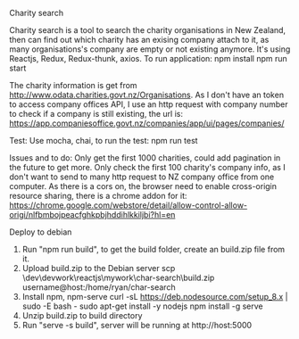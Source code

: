 
Charity search

Charity search is a tool to search the charity organisations in New Zealand, then can find out which charity has an exising company attach to it, as many organisations's company are empty or not existing anymore. 
It's using Reactjs, Redux, Redux-thunk, axios.
To run application:
npm install
npm run start


The charity information is get from http://www.odata.charities.govt.nz/Organisations. As I don't have an token to access company offices API, I use an http request with company number to check if a company is still existing, the url is:
https://app.companiesoffice.govt.nz/companies/app/ui/pages/companies/


Test:
Use mocha, chai, to run the test:
npm run test

Issues and to do:
Only get the first 1000 charities, could add pagination in the future to get more.
Only check the first 100 charity's company info, as I don't want to send to many http request to NZ company office from one computer.
As there is a cors on, the browser need to enable cross-origin resource sharing, there is a chrome addon for it:
https://chrome.google.com/webstore/detail/allow-control-allow-origi/nlfbmbojpeacfghkpbjhddihlkkiljbi?hl=en


Deploy to debian

1. Run "npm run build", to get the build folder, create an build.zip file from it.
2. Upload build.zip to the Debian server
scp \dev\devwork\reactjs\mywork\char-search\build.zip username@host:/home/ryan/char-search
3. Install npm, npm-serve
curl -sL https://deb.nodesource.com/setup_8.x | sudo -E bash -
sudo apt-get install -y nodejs
npm install -g serve 
4. Unzip build.zip to build directory
5. Run "serve -s build", server will be running at http://host:5000